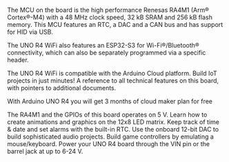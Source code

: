 <FeatureDescription>

The MCU on the board is the high performance Renesas RA4M1 (Arm® Cortex®-M4) with a 48 MHz clock speed, 32 kB SRAM and 256 kB flash memory. This MCU features an RTC, a DAC and a CAN bus and has support for HID via USB.

The UNO R4 WiFi also features an ESP32-S3 for Wi-Fi®/Bluetooth® connectivity, which can also be separately programmed via a specific header.

</FeatureDescription>

<FeatureList>

<Feature title="Arduino Cloud" image="wifi">
The UNO R4 WiFi is compatible with the Arduino Cloud platform. Build IoT projects in just minutes!
<FeatureWrapper>
  <FeatureLink title="Go to Platform" url="https://app.arduino.cc/"/>
</FeatureWrapper>
</Feature>

<Feature title="User Manual" image="uno-form-factor">
A reference to all technical features on this board, with pointers to additional documents.
<FeatureWrapper>
  <FeatureLink title="User Manual" url="/tutorials/uno-r4-wifi/cheat-sheet"/>
</FeatureWrapper>
</Feature>

<Feature title="3 months of Cloud Maker plan included" image="cloud">

With Arduino UNO R4 you will get 3 months of cloud maker plan for free

<FeatureWrapper>
<FeatureLink variant="primary" title="Register product" url="https://arduino.cc/start"/>
</FeatureWrapper>
</Feature>

<Feature title="5 V Operating Voltage" image="power">
The RA4M1 and the GPIOs of this board operates on 5 V.
</Feature>

<Feature title="LED Matrix" image="led">
Learn how to create animations and graphics on the 12x8 LED matrix.
<FeatureWrapper>
  <FeatureLink title="Documentation" url="/tutorials/uno-r4-wifi/led-matrix"/>
</FeatureWrapper>
</Feature>

<Feature title="Real-Time Clock (RTC)" image="mcu">
Keep track of time & date and set alarms with the built-in RTC.
<FeatureWrapper>
  <FeatureLink title="Documentation" url="/tutorials/uno-r4-wifi/rtc"/>
</FeatureWrapper>
</Feature>

<Feature title="Digital-to-Analog Converter (DAC)" image="mcu">
Use the onboard 12-bit DAC to build sophisticated audio projects.
<FeatureWrapper>
  <FeatureLink title="Documentation" url="/tutorials/uno-r4-wifi/dac"/>
</FeatureWrapper>
</Feature>

<Feature title="Mouse/Keyboard Emulation (HID)" image="usb">
Build game controllers by emulating a mouse/keyboard.
<FeatureWrapper>
  <FeatureLink title="Documentation" url="/tutorials/uno-r4-wifi/usb-hid"/>
</FeatureWrapper>
</Feature>

<Feature title="Input Voltage" image="power">
Power your UNO R4 board through the VIN pin or the barrel jack at up to 6-24 V.
</Feature>

</FeatureList>
